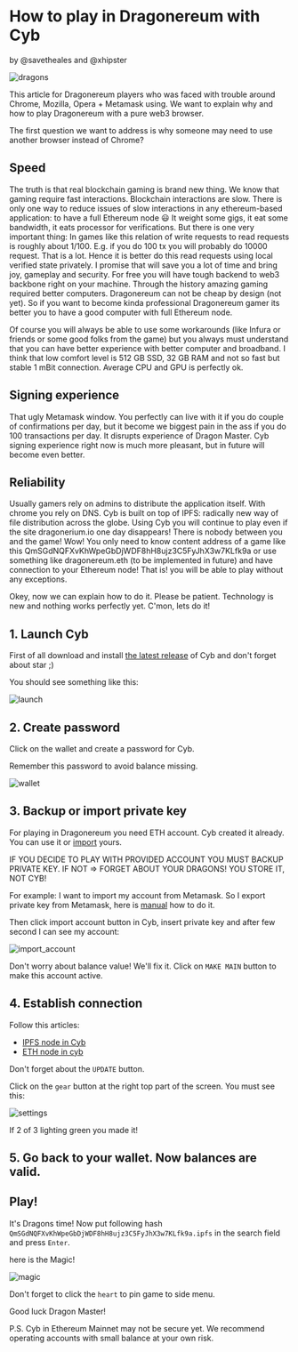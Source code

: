 # How to play in Dragonereum with Cyb

by @savetheales and @xhipster

![dragons](dragon.png)

This article for Dragonereum players who was faced with trouble around Chrome, Mozilla, Opera + Metamask using. We want to explain why and how to play Dragonereum with a pure web3 browser.

The first question we want to address is why someone may need to use another browser instead of Chrome?

## Speed

The truth is that real blockchain gaming is brand new thing. We know that gaming require fast interactions. Blockchain interactions are slow. There is only one way to reduce issues of slow interactions in any ethereum-based application: to have a full Ethereum node :smiley: It weight some gigs, it eat some bandwidth, it eats processor for verifications. But there is one very important thing: In games like this relation of write requests to read requests is roughly about 1/100. E.g. if you do 100 tx you will probably do 10000 request. That is a lot. Hence it is better do this read requests using local verified state privately. I promise that will save you a lot of time and bring joy, gameplay and security. For free you will have tough backend to web3 backbone right on your machine. Through the history amazing gaming required better computers. Dragonereum can not be cheap by design (not yet). So if you want to become kinda professional Dragonereum gamer its better you to have a good computer with full Ethereum node.

Of course you will always be able to use some workarounds (like Infura or friends or some good folks from the game) but you always must understand that you can have better experience with better computer and broadband. I think that low comfort level is 512 GB SSD, 32 GB RAM and not so fast but stable 1 mBit connection. Average CPU and GPU is perfectly ok.

## Signing experience

That ugly Metamask window. You perfectly can live with it if you do couple of confirmations per day, but it become we biggest pain in the ass if you do 100 transactions per day. It disrupts experience of Dragon Master. Cyb signing experience right now is much more pleasant, but in future will become even better.

## Reliability

Usually gamers rely on admins to distribute the application itself. With chrome you rely on DNS. Cyb is built on top of IPFS: radically new way of file distribution across the globe. Using Cyb you will continue to play even if the site dragonerium.io one day disappears! There is nobody between you and the game! Wow! You only need to know content address of a game like this QmSGdNQFXvKhWpeGbDjWDF8hH8ujz3C5FyJhX3w7KLfk9a or use something like dragonereum.eth (to be implemented in future) and have connection to your Ethereum node! That is! you will be able to play without any exceptions.


Okey, now we can explain how to do it. Please be patient. Technology is new and nothing  works perfectly yet. C'mon, lets do it!

## 1. Launch Cyb

First of all download and install [the latest release](https://github.com/cybercongress/cyb/releases) of Cyb and don't forget about star ;)

You should see something like this:

![launch](launch.png)

## 2. Create password

Click on the wallet and create a password for Cyb.

Remember this password to avoid balance missing.

![wallet](wallet.png)

## 3. Backup or import private key

For playing in Dragonereum you need ETH account. Cyb created it already. You can use it or [import](https://steemit.com/web3/@savetheales/how-to-import-eth-wallet-from-metamask-to-cyb) yours.

IF YOU DECIDE TO PLAY WITH PROVIDED ACCOUNT YOU MUST BACKUP PRIVATE KEY. IF NOT => FORGET ABOUT YOUR DRAGONS! YOU STORE IT, NOT CYB!

For example: I want to import my account from Metamask. So I export private key from Metamask, here is [manual](https://steemit.com/web3/@savetheales/how-to-import-eth-wallet-from-metamask-to-cyb) how to do it.

Then click import account button in Cyb, insert private key and after few second I can see my account:

![import_account](account.png)

Don't worry about balance value! We'll fix it. Click on `MAKE MAIN` button to make this account active.

## 4. Establish connection

Follow this articles:
- [IPFS node in Cyb](https://steemit.com/web3/@savetheales/how-to-add-custom-ipfs-node-to-your-cyb)
- [ETH node in cyb](https://steemit.com/web3/@savetheales/how-to-add-own-eth-node-to-your-cyb)

Don't forget about the `UPDATE` button.

 Click on the `gear` button at the right top part of the screen. You must see this:

![settings](settings.png)

If 2 of 3 lighting green you made it!

## 5. Go back to your wallet. Now balances are valid.

## Play!

It's Dragons time! Now put following hash `QmSGdNQFXvKhWpeGbDjWDF8hH8ujz3C5FyJhX3w7KLfk9a.ipfs` in the search field and press `Enter`.

here is the Magic!

![magic](magic.png)

Don't forget to click the `heart` to pin game to side menu.

Good luck Dragon Master!

P.S. Cyb in Ethereum Mainnet may not be secure yet. We recommend operating accounts with small balance at your own risk.
